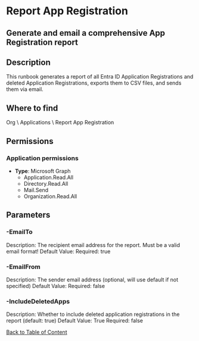 # Report App Registration

## Generate and email a comprehensive App Registration report

## Description
This runbook generates a report of all Entra ID Application Registrations and deleted Application Registrations,
exports them to CSV files, and sends them via email.

## Where to find
Org \ Applications \ Report App Registration

## Permissions
### Application permissions
- **Type**: Microsoft Graph
  - Application.Read.All
  - Directory.Read.All
  - Mail.Send
  - Organization.Read.All


## Parameters
### -EmailTo
Description: The recipient email address for the report. Must be a valid email format!
Default Value: 
Required: true

### -EmailFrom
Description: The sender email address (optional, will use default if not specified)
Default Value: 
Required: false

### -IncludeDeletedApps
Description: Whether to include deleted application registrations in the report (default: true)
Default Value: True
Required: false


[Back to Table of Content](../../../README.md)

